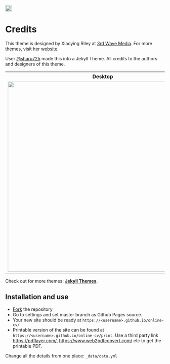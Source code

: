 <a href="https://jekyll-themes.com">
<img src="https://img.shields.io/badge/featured%20on-JT-red.svg" height="20" alt="Jekyll Themes Shield" >
</a>

# Credits
This theme is designed by Xiaoying Riley at [3rd Wave Media](http://themes.3rdwavemedia.com/). For more themes, visit her [website](http://themes.3rdwavemedia.com/).

User [@sharu725](https://github.com/sharu725/online-cv) made this into a Jekyll Theme. All credits to the authors and designers of this theme.

<table>
  <tr>
    <th>Desktop</th>
    <th>Mobile</th>
  </tr>
  <tr>
    <td>
        <img src="https://online-cv.webjeda.com/assets/images/desktop.png?raw=true" width="600"/>
    </td>
    <td>
        <img src="https://online-cv.webjeda.com/assets/images/mobile.png?raw=true" width="250"/>
    </td>
  </tr>
</table>

Check out for more themes: [**Jekyll Themes**](http://jekyll-themes.com).

## Installation and use

* [Fork](https://github.com/sharu725/online-cv/fork) the repository
* Go to settings and set master branch as Github Pages source.
* Your new site should be ready at `https://<username>.github.io/online-cv/`
* Printable version of the site can be found at `https://<username>.github.io/online-cv/print`. Use a third party link https://pdflayer.com/, https://www.web2pdfconvert.com/ etc to get the printable PDF.

Change all the details from one place: ``_data/data.yml``